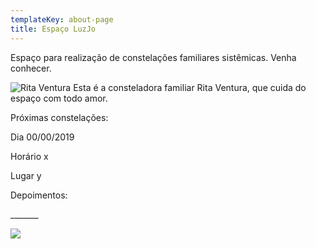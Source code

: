 ```yaml
---
templateKey: about-page
title: Espaço LuzJo
---
```

Espaço para realização de constelações familiares sistêmicas. Venha conhecer.

![Rita Ventura](/img/profile.jpg "Rita Ventura")
Esta é a consteladora familiar Rita Ventura, que cuida do espaço com todo amor.

Próximas constelações:

Dia 00/00/2019

Horário x

Lugar y

Depoimentos:

\_\_\_\_\_\__

<div className="is-rounded">

![](/img/profile.jpg)

</div>

